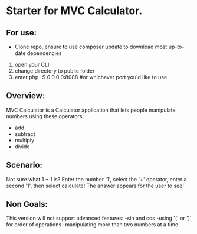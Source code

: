 # Starter for MVC Calculator.

## For use:

* Clone repo, ensure to use composer update to download most up-to-date dependencies

1. open your CLI
2. change directory to public folder
3. enter php -S 0.0.0.0:8088 #or whichever port you'd like to use

## Overview:
MVC Calculator is a Calculator application that lets people manipulate numbers using these operators:
- add
- subtract
- multiply
- divide

## Scenario:
Not sure what 1 + 1 is? Enter the number '1', select the '+' operator, enter a second '1', then select calculate! The answer appears for the user to see!

## Non Goals:
This version will not support advanced features:
    -sin and cos
    -using '(' or ')' for order of operations
    -manipulating more than two numbers at a time
